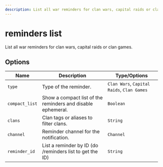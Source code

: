 ```yaml
---
description: List all war reminders for clan wars, capital raids or clan games.
---
```


# reminders list

List all war reminders for clan wars, capital raids or clan games.

## Options

| Name | Description | Type/Options |
|------|-------------|--------------|
| `type` | Type of the reminder. | `Clan Wars`, `Capital Raids`, `Clan Games` |
| `compact_list` | Show a compact list of the reminders and disable ephemeral. | `Boolean` |
| `clans` | Clan tags or aliases to filter clans. | `String` |
| `channel` | Reminder channel for the notification. | `Channel` |
| `reminder_id` | List a reminder by ID (do /reminders list to get the ID) | `String` |

